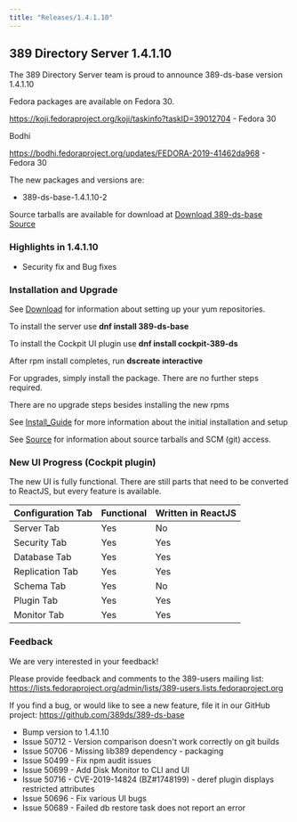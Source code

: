 ```yaml
---
title: "Releases/1.4.1.10"
---
```


389 Directory Server 1.4.1.10
-----------------------------

The 389 Directory Server team is proud to announce 389-ds-base version 1.4.1.10

Fedora packages are available on Fedora 30.

<https://koji.fedoraproject.org/koji/taskinfo?taskID=39012704> - Fedora 30

Bodhi

<https://bodhi.fedoraproject.org/updates/FEDORA-2019-41462da968> - Fedora 30

The new packages and versions are:

- 389-ds-base-1.4.1.10-2

Source tarballs are available for download at [Download 389-ds-base Source](https://releases.pagure.org/389-ds-base/389-ds-base-1.4.1.10.tar.bz2)

### Highlights in 1.4.1.10

- Security fix and Bug fixes

### Installation and Upgrade 

See [Download](../download.html) for information about setting up your yum repositories.

To install the server use **dnf install 389-ds-base**

To install the Cockpit UI plugin use **dnf install cockpit-389-ds**

After rpm install completes, run **dscreate interactive**

For upgrades, simply install the package.  There are no further steps required.

There are no upgrade steps besides installing the new rpms 

See [Install\_Guide](../howto/howto-install-389.html) for more information about the initial installation and setup

See [Source](../development/source.html) for information about source tarballs and SCM (git) access.

### New UI Progress (Cockpit plugin)

The new UI is fully functional.  There are still parts that need to be converted to ReactJS, but every feature is available.

|Configuration Tab|Functional|Written in ReactJS |
|-----------------|----------|-------------------|
|Server Tab       |Yes       |No                 |
|Security Tab     |Yes       |Yes                |
|Database Tab     |Yes       |Yes                |
|Replication Tab  |Yes       |Yes                |
|Schema Tab       |Yes       |No                 |
|Plugin Tab       |Yes       |Yes                |
|Monitor Tab      |Yes       |Yes                |

### Feedback

We are very interested in your feedback!

Please provide feedback and comments to the 389-users mailing list: <https://lists.fedoraproject.org/admin/lists/389-users.lists.fedoraproject.org>

If you find a bug, or would like to see a new feature, file it in our GitHub project: <https://github.com/389ds/389-ds-base>

- Bump version to 1.4.1.10
- Issue 50712 - Version comparison doesn't work correctly on git builds
- Issue 50706 - Missing lib389 dependency - packaging
- Issue 50499 - Fix npm audit issues
- Issue 50699 - Add Disk Monitor to CLI and UI
- Issue 50716 - CVE-2019-14824 (BZ#1748199) - deref plugin displays restricted attributes
- Issue 50696 - Fix various UI bugs
- Issue 50689 - Failed db restore task does not report an error

